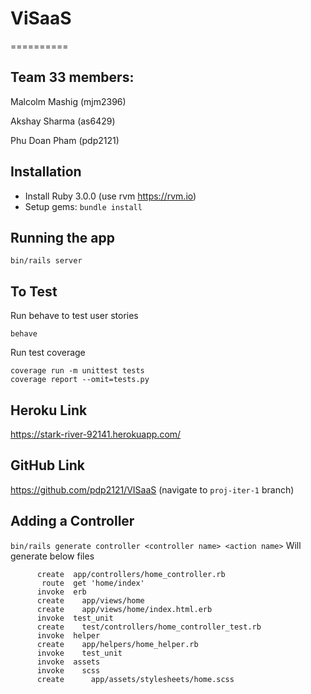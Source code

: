 # ViSaaS
==========
## Team 33 members:

Malcolm Mashig (mjm2396)

Akshay Sharma (as6429)

Phu Doan Pham (pdp2121)

## Installation
- Install Ruby 3.0.0 (use rvm https://rvm.io)
- Setup gems: `bundle install`


## Running the app
`bin/rails server`

## To Test
Run behave to test user stories
```
behave
```
Run test coverage
```
coverage run -m unittest tests
coverage report --omit=tests.py
```

## Heroku Link
https://stark-river-92141.herokuapp.com/

## GitHub Link
https://github.com/pdp2121/VISaaS (navigate to `proj-iter-1` branch)

## Adding a Controller
`bin/rails generate controller <controller name> <action name>`
Will generate below files
```
      create  app/controllers/home_controller.rb
       route  get 'home/index'
      invoke  erb
      create    app/views/home
      create    app/views/home/index.html.erb
      invoke  test_unit
      create    test/controllers/home_controller_test.rb
      invoke  helper
      create    app/helpers/home_helper.rb
      invoke    test_unit
      invoke  assets
      invoke    scss
      create      app/assets/stylesheets/home.scss
```
